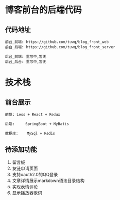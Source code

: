 # 博客前台的后端代码
## 代码地址
	前台_前端: https://github.com/tuwq/blog_front_web
	前台_后端: https://github.com/tuwq/blog_front_server

	后台_前端: 重写中,暂无
	后台_后台: 重写中,暂无

# 技术栈
## 前台展示
	前端:	Less + React + Redux
	
	后端: 	SpringBoot + MyBatis
	
	数据库:	MySql + Redis

## 待添加功能
1. 留言板
2. 友链申请页面
3. 支持oauth2.0的QQ登录
4. 文章详情展示markdown语法目录结构
5. 实现表情评论
6. 显示播放器歌词

